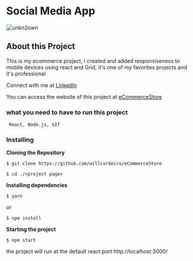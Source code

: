 
# Social Media App

![unkn2own](https://user-images.githubusercontent.com/98745885/187507978-f0c47007-3617-4780-b6cf-5c2b8fcb1ec3.png)


## About this Project
This is my ecommerce project, i created and added responsiveness to mobile devices using react and Grid, it's one of my favorites projects and it's professional

Connect with me at [LinkedIn](https://www.linkedin.com/in/william-cordeiro-568229238/)

You can access the website of this project at [eCommerceStore](https://willcordeiro.github.io/eCommerceStore/)


### what you need to have to run this project

```
 React, Node.js, GIT
```

### Installing

**Cloning the Repository**

```
$ git clone https://github.com/willcordeiro/eCommerceStore

$ cd ./<project page>
```

**Installing dependencies**

```
$ yarn
```

_or_

```
$ npm install
```

**Starting the project**

```
$ npm start
```

the project will run at the default react port http://localhost:3000/


